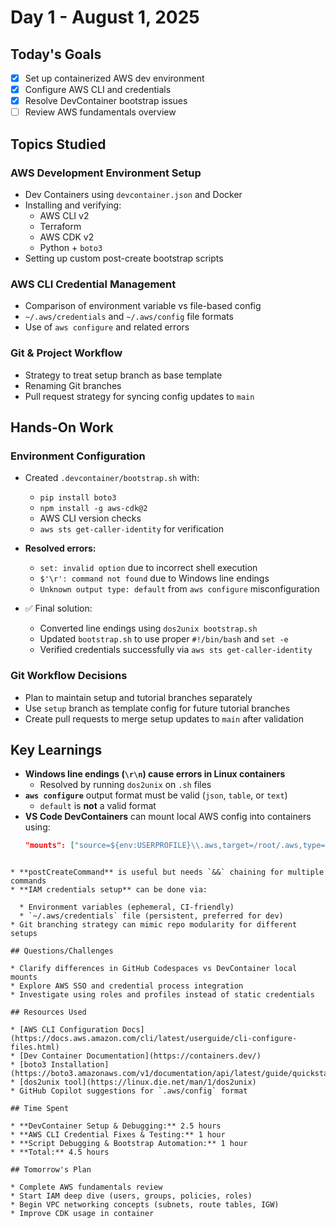 # Day 1 - August 1, 2025

## Today's Goals

- [x] Set up containerized AWS dev environment
- [x] Configure AWS CLI and credentials
- [x] Resolve DevContainer bootstrap issues
- [ ] Review AWS fundamentals overview

## Topics Studied

### AWS Development Environment Setup

- Dev Containers using `devcontainer.json` and Docker
- Installing and verifying:
  - AWS CLI v2
  - Terraform
  - AWS CDK v2
  - Python + `boto3`
- Setting up custom post-create bootstrap scripts

### AWS CLI Credential Management

- Comparison of environment variable vs file-based config
- `~/.aws/credentials` and `~/.aws/config` file formats
- Use of `aws configure` and related errors

### Git & Project Workflow

- Strategy to treat setup branch as base template
- Renaming Git branches
- Pull request strategy for syncing config updates to `main`

## Hands-On Work

### Environment Configuration

- Created `.devcontainer/bootstrap.sh` with:

  - `pip install boto3`
  - `npm install -g aws-cdk@2`
  - AWS CLI version checks
  - `aws sts get-caller-identity` for verification

- **Resolved errors:**

  - `set: invalid option` due to incorrect shell execution
  - `$'\r': command not found` due to Windows line endings
  - `Unknown output type: default` from `aws configure` misconfiguration

- ✅ Final solution:
  - Converted line endings using `dos2unix bootstrap.sh`
  - Updated `bootstrap.sh` to use proper `#!/bin/bash` and `set -e`
  - Verified credentials successfully via `aws sts get-caller-identity`

### Git Workflow Decisions

- Plan to maintain setup and tutorial branches separately
- Use `setup` branch as template config for future tutorial branches
- Create pull requests to merge setup updates to `main` after validation

## Key Learnings

- **Windows line endings (`\r\n`) cause errors in Linux containers**
  - Resolved by running `dos2unix` on `.sh` files
- **`aws configure`** output format must be valid (`json`, `table`, or `text`)
  - `default` is **not** a valid format
- **VS Code DevContainers** can mount local AWS config into containers using:
  ```json
  "mounts": ["source=${env:USERPROFILE}\\.aws,target=/root/.aws,type=bind"]
  ```

```

* **postCreateCommand** is useful but needs `&&` chaining for multiple commands
* **IAM credentials setup** can be done via:

  * Environment variables (ephemeral, CI-friendly)
  * `~/.aws/credentials` file (persistent, preferred for dev)
* Git branching strategy can mimic repo modularity for different setups

## Questions/Challenges

* Clarify differences in GitHub Codespaces vs DevContainer local mounts
* Explore AWS SSO and credential process integration
* Investigate using roles and profiles instead of static credentials

## Resources Used

* [AWS CLI Configuration Docs](https://docs.aws.amazon.com/cli/latest/userguide/cli-configure-files.html)
* [Dev Container Documentation](https://containers.dev/)
* [boto3 Installation](https://boto3.amazonaws.com/v1/documentation/api/latest/guide/quickstart.html)
* [dos2unix tool](https://linux.die.net/man/1/dos2unix)
* GitHub Copilot suggestions for `.aws/config` format

## Time Spent

* **DevContainer Setup & Debugging:** 2.5 hours
* **AWS CLI Credential Fixes & Testing:** 1 hour
* **Script Debugging & Bootstrap Automation:** 1 hour
* **Total:** 4.5 hours

## Tomorrow's Plan

* Complete AWS fundamentals review
* Start IAM deep dive (users, groups, policies, roles)
* Begin VPC networking concepts (subnets, route tables, IGW)
* Improve CDK usage in container

```
